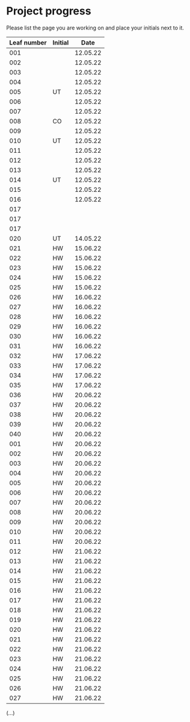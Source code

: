 # Project progress

Please list the page you are working on and place your initials next to it.

| Leaf number      | Initial | Date |
| ----------- | ----------- | ------|
|  001     |     | 12.05.22 |
|  002     |     | 12.05.22 |
|  003     |     | 12.05.22 |
|  004     |     | 12.05.22 |
|  005     | UT  | 12.05.22 |
|  006     |     | 12.05.22 |
|  007     |     | 12.05.22 |
|  008     | CO  | 12.05.22 |
|  009     |     | 12.05.22 |
|  010     | UT  | 12.05.22 |
|  011     |     | 12.05.22 |
|  012     |     | 12.05.22 |
|  013     |     | 12.05.22 |
|  014     | UT  | 12.05.22 |
|  015     |     | 12.05.22 |
|  016     |     | 12.05.22 |
|  017     |     |          |
|  017     |     |          |
|  017     |     |          |
|  020     | UT  | 14.05.22 |
|  021     | HW  | 15.06.22 |
|  022     | HW  | 15.06.22 |
|  023     | HW  | 15.06.22 |
|  024     | HW  | 15.06.22 |
|  025     | HW  | 15.06.22 |
|  026     | HW  | 16.06.22 |
|  027     | HW  | 16.06.22 |
|  028     | HW  | 16.06.22 |
|  029     | HW  | 16.06.22 |
|  030     | HW  | 16.06.22 |
|  031     | HW  | 16.06.22 |
|  032     | HW  | 17.06.22 |
|  033     | HW  | 17.06.22 |
|  034     | HW  | 17.06.22 |
|  035     | HW  | 17.06.22 |
|  036     | HW  | 20.06.22 |
|  037     | HW  | 20.06.22 |
|  038     | HW  | 20.06.22 |
|  039     | HW  | 20.06.22 |
|  040     | HW  | 20.06.22 |
|  001     | HW  | 20.06.22 |
|  002     | HW  | 20.06.22 |
|  003     | HW  | 20.06.22 |
|  004     | HW  | 20.06.22 |
|  005     | HW  | 20.06.22 |
|  006     | HW  | 20.06.22 |
|  007     | HW  | 20.06.22 |
|  008     | HW  | 20.06.22 |
|  009     | HW  | 20.06.22 |
|  010     | HW  | 20.06.22 |
|  011     | HW  | 20.06.22 |
|  012     | HW  | 21.06.22 |
|  013     | HW  | 21.06.22 |
|  014     | HW  | 21.06.22 |
|  015     | HW  | 21.06.22 |
|  016     | HW  | 21.06.22 |
|  017     | HW  | 21.06.22 |
|  018     | HW  | 21.06.22 |
|  019     | HW  | 21.06.22 |
|  020     | HW  | 21.06.22 |
|  021     | HW  | 21.06.22 |
|  022     | HW  | 21.06.22 |
|  023     | HW  | 21.06.22 |
|  024     | HW  | 21.06.22 |
|  025     | HW  | 21.06.22 |
|  026     | HW  | 21.06.22 |
|  027     | HW  | 21.06.22 |

(...)
